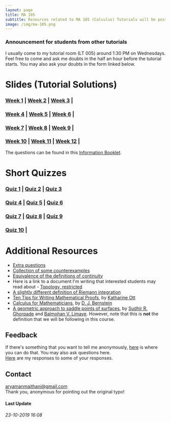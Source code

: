 ```yaml
---
layout: page
title: MA 105
subtitle: Resources related to MA 105 (Calculus) Tutorials will be posted here
image: /img/ma-105.png
---
```


### Announcement for students from other tutorials
I usually come to my tutorial room (LT 005) around 1:30 PM on Wednesdays. Feel free to come and ask me doubts in the half an hour before the tutorial starts. You may also ask your doubts in the form linked below.

# Slides (Tutorial Solutions)
### [Week 1](https://github.com/aryamanmaithani/ma-105-tut/blob/master/Slides/Week-1.pdf) | [Week 2](https://github.com/aryamanmaithani/ma-105-tut/blob/master/Slides/Week-2.pdf) | [Week 3](https://github.com/aryamanmaithani/ma-105-tut/blob/master/Slides/Week-3.pdf) |
### [Week 4](https://github.com/aryamanmaithani/ma-105-tut/blob/master/Slides/Week-4.pdf) | [Week 5](https://github.com/aryamanmaithani/ma-105-tut/blob/master/Slides/Week-5.pdf) | [Week 6](https://github.com/aryamanmaithani/ma-105-tut/blob/master/Slides/Week-6.pdf) |
### [Week 7](https://github.com/aryamanmaithani/ma-105-tut/blob/master/Slides/Week-7.pdf) | [Week 8](https://github.com/aryamanmaithani/ma-105-tut/blob/master/Slides/Week-8.pdf) | [Week 9](https://github.com/aryamanmaithani/ma-105-tut/blob/master/Slides/Week-9.pdf) |
### [Week 10](https://github.com/aryamanmaithani/ma-105-tut/blob/master/Slides/Week-10.pdf) | [Week 11](https://github.com/aryamanmaithani/ma-105-tut/blob/master/Slides/Week-11.pdf) | [Week 12](https://github.com/aryamanmaithani/ma-105-tut/blob/master/Slides/Week-12.pdf) |

The questions can be found in this [Information Booklet](http://www.math.iitb.ac.in/~srg/courses/autumn2019/Booklet_29July2019.pdf).

# Short Quizzes
### [Quiz 1](https://github.com/aryamanmaithani/ma-105-tut/blob/master/Quizzes/Quiz-1.pdf) | [Quiz 2](https://github.com/aryamanmaithani/ma-105-tut/blob/master/Quizzes/Quiz-2.pdf) | [Quiz 3](https://github.com/aryamanmaithani/ma-105-tut/blob/master/Quizzes/Quiz-3.pdf)  
### [Quiz 4](https://github.com/aryamanmaithani/ma-105-tut/blob/master/Quizzes/Quiz-4.pdf) | [Quiz 5](https://github.com/aryamanmaithani/ma-105-tut/blob/master/Quizzes/Quiz-5.pdf) | [Quiz 6](https://github.com/aryamanmaithani/ma-105-tut/blob/master/Quizzes/Quiz-6.pdf)  
### [Quiz 7](https://github.com/aryamanmaithani/ma-105-tut/blob/master/Quizzes/Quiz-7.pdf) | [Quiz 8](https://github.com/aryamanmaithani/ma-105-tut/blob/master/Quizzes/Quiz-8.pdf) | [Quiz 9](https://github.com/aryamanmaithani/ma-105-tut/blob/master/Quizzes/Quiz-9.pdf) 
### [Quiz 10](https://github.com/aryamanmaithani/ma-105-tut/blob/master/Quizzes/Quiz-10.pdf) |

# Additional Resources
* [Extra questions](https://github.com/aryamanmaithani/ma-105-tut/blob/master/Extra%20Questions.pdf) 
* [Collection of some counterexamples](https://github.com/aryamanmaithani/ma-105-tut/blob/master/Additional%20resources/Counterexamples.pdf) 
* [Equivalence of the definitions of continuity](https://github.com/aryamanmaithani/ma-105-tut/blob/master/Equivalence%20of%20the%20two%20definitions%20of%20continuity.pdf)
* Here is a link to a document I'm writing that interested students may read about - [Topology, restricted](https://github.com/aryamanmaithani/ma-105-tut/blob/master/Additional%20resources/Topology%2C%20restricted.pdf) 
* [A slightly different definition of Riemann integration](https://github.com/aryamanmaithani/ma-105-tut/blob/master/Additional%20resources/Integration%20with%20tagged%20partition.pdf)
* [Ten Tips for Writing Mathematical Proofs](https://www.ms.uky.edu/~kott/proof_help.pdf), by [Katharine Ott](https://www.bates.edu/faculty-expertise/profile/katharine-a-ott/)
* [Calculus for Mathematicians](https://cr.yp.to/papers/calculus.pdf), by [D. J. Bernstein](https://cr.yp.to/djb.html)
* [A geometric approach to saddle points of surfaces](http://www.math.iitb.ac.in/~srg/preprints/TechPaperGhorpade-1.pdf), by [Sudhir R. Ghorpade](http://www.math.iitb.ac.in/~srg/) and [Balmohan V. Limaye](http://www.math.iitb.ac.in/~bvl/). However, note that this is **not** the definition that we will be following in this course.

## Feedback
If there's something that you want to tell me anonymously, [here](https://docs.google.com/forms/d/e/1FAIpQLScCRPfWX5aJUPLv-1UNiYHNxFfOOXHUiaK2ma2BDIkZ3k_VnA/viewform?usp=sf_link) is where you can do that. You may also ask questions here.   
[Here](/tuts/ma-105/responses) are my responses to some of your responses.

## Contact
[aryamanmaithani@gmail.com](mailto:aryamanmaithani@gmail.com)  
Thank you, anonymous for pointing out the original typo!

#### Last Update
###### 23-10-2019 16:08